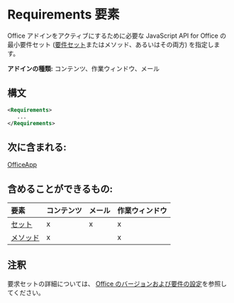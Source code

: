 # <a name="requirements-element"></a>Requirements 要素

Office アドインをアクティブにするために必要な JavaScript API for Office の最小要件セット ([要件セット](https://docs.microsoft.com/office/dev/add-ins/develop/office-versions-and-requirement-sets#specify-office-hosts-and-requirement-sets)またはメソッド、あるいはその両方) を指定します。

**アドインの種類:** コンテンツ、作業ウィンドウ、メール

## <a name="syntax"></a>構文

```XML
<Requirements>
   ...
</Requirements>
```

## <a name="contained-in"></a>次に含まれる:

[OfficeApp](officeapp.md)

## <a name="can-contain"></a>含めることができるもの:

|**要素**|**コンテンツ**|**メール**|**作業ウィンドウ**|
|:-----|:-----|:-----|:-----|
|[セット](sets.md)|x|x|x|
|[メソッド](methods.md)|x||x|

## <a name="remarks"></a>注釈

要求セットの詳細については、 [Office のバージョンおよび要件の設定](https://docs.microsoft.com/office/dev/add-ins/develop/office-versions-and-requirement-sets)を参照してください。

